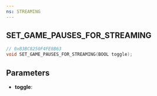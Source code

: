 ```yaml
---
ns: STREAMING
---
```

## SET_GAME_PAUSES_FOR_STREAMING

```c
// 0xB3BC8250F4FE8B63
void SET_GAME_PAUSES_FOR_STREAMING(BOOL toggle);
```

## Parameters
* **toggle**:
